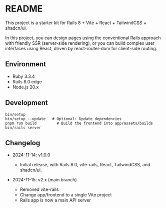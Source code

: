 # README

This project is a starter kit for Rails 8 + Vite + React + TailwindCSS + shadcn/ui.

In this project, you can design pages using the conventional Rails approach with friendly SSR (server-side rendering), or you can build complex user interfaces using React, driven by react-router-dom for client-side routing.

## Environment

- Ruby 3.3.4
- Rails 8.0 edge
- Node.js 20.x

## Development

```
bin/setup
bin/setup --update   # Optional: Update dependencies
pnpm run build         # Build the frontend into app/assets/builds
bin/rails server
```

## Changelog

- 2024-11-14: v1.0.0
  - Initial release, with Rails 8.0, vite-rails, React, TailwindCSS, and shadcn/ui.

- 2024-11-15: v2.x (main branch)
  - Removed vite-rails
  - Change app/frontend to a single Vite project
  - Rails app is now a main API server